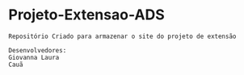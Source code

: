# Projeto-Extensao-ADS

    Repositório Criado para armazenar o site do projeto de extensão
    
    Desenvolvedores:
    Giovanna Laura
    Cauã
